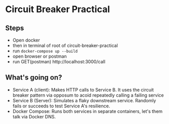 # Circuit Breaker Practical

## Steps

- Open docker
- then in terminal of root of circuit-breaker-practical
- run `docker-compose up --build`
- open browser or postman
- run GET(postman) http://localhost:3000/call

## What's going on?

- Service A (client): Makes HTTP calls to Service B. It uses the circuit breaker pattern via opposum to acoid repeatedly calling a failing service
- Service B (Server): Simulates a flaky downstream service. Randomly fails or succeeds to test Service A's resilience.
- Docker Compose: Runs both services in separate containers, let's them talk via Docker DNS.
